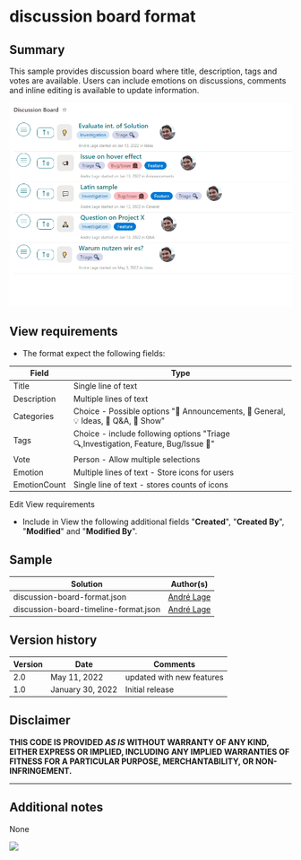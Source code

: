 # discussion board format

## Summary

This sample provides discussion board where title, description, tags and votes are available. Users can include emotions on discussions, comments and inline editing is available to update information. 

![discussion board format](./assets/DiscussionBoardformat.gif)

## View requirements
- The format expect the following fields:

Field |Type
--------|---------
Title | Single line of text 
Description | Multiple lines of text
Categories | Choice - Possible options "📣 Announcements, 💬 General, 💡 Ideas, 🙏 Q&A, 🙌 Show"
Tags | Choice - include following options "Triage 🔍,Investigation, Feature, Bug/Issue 🐞"
Vote | Person  - Allow multiple selections 
Emotion | Multiple lines of text - Store icons for users
EmotionCount | Single line of text  - stores counts of icons

Edit View requirements
- Include in View the following additional fields "**Created**", "**Created By**", "**Modified**" and "**Modified By**".

## Sample

Solution|Author(s)
--------|---------
discussion-board-format.json | [André Lage](https://twitter.com/aaclage)
discussion-board-timeline-format.json | [André Lage](https://twitter.com/aaclage)

## Version history

Version|Date|Comments
-------|----|--------
2.0|May 11, 2022| updated with new features
1.0|January 30, 2022|Initial release

## Disclaimer

**THIS CODE IS PROVIDED *AS IS* WITHOUT WARRANTY OF ANY KIND, EITHER EXPRESS OR IMPLIED, INCLUDING ANY IMPLIED WARRANTIES OF FITNESS FOR A PARTICULAR PURPOSE, MERCHANTABILITY, OR NON-INFRINGEMENT.**

---

## Additional notes
None

<img src="https://pnptelemetry.azurewebsites.net/list-formatting/view-samples/discussion-board-format" />